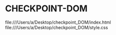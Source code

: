 # CHECKPOINT-DOM
file:///Users/a/Desktop/checkpoint_DOM/index.html  file:///Users/a/Desktop/checkpoint_DOM/style.css
